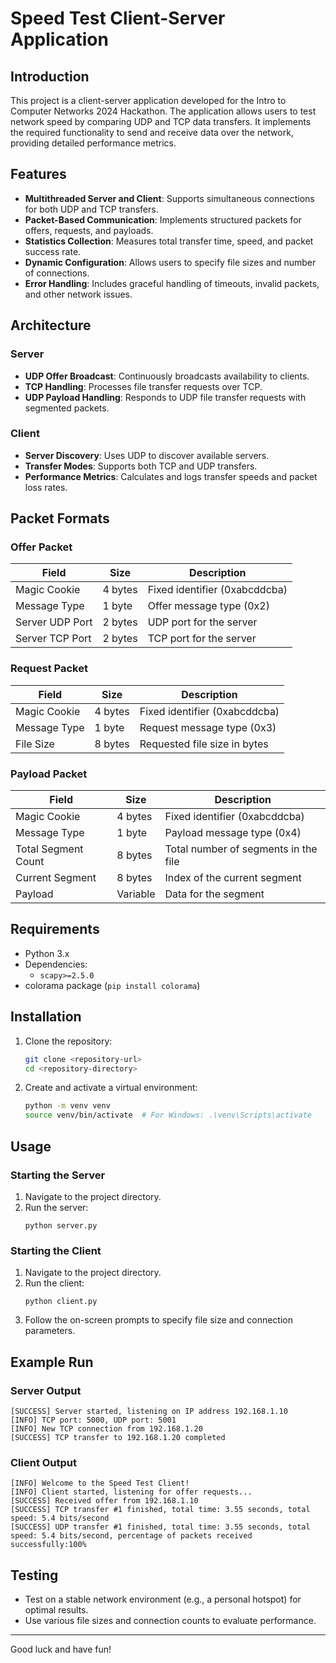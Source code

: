 # Speed Test Client-Server Application

## Introduction
This project is a client-server application developed for the Intro to Computer Networks 2024 Hackathon. The application allows users to test network speed by comparing UDP and TCP data transfers. It implements the required functionality to send and receive data over the network, providing detailed performance metrics.

## Features
- **Multithreaded Server and Client**: Supports simultaneous connections for both UDP and TCP transfers.
- **Packet-Based Communication**: Implements structured packets for offers, requests, and payloads.
- **Statistics Collection**: Measures total transfer time, speed, and packet success rate.
- **Dynamic Configuration**: Allows users to specify file sizes and number of connections.
- **Error Handling**: Includes graceful handling of timeouts, invalid packets, and other network issues.

## Architecture
### Server
- **UDP Offer Broadcast**: Continuously broadcasts availability to clients.
- **TCP Handling**: Processes file transfer requests over TCP.
- **UDP Payload Handling**: Responds to UDP file transfer requests with segmented packets.

### Client
- **Server Discovery**: Uses UDP to discover available servers.
- **Transfer Modes**: Supports both TCP and UDP transfers.
- **Performance Metrics**: Calculates and logs transfer speeds and packet loss rates.

## Packet Formats
### Offer Packet
| Field            | Size   | Description                         |
|------------------|--------|-------------------------------------|
| Magic Cookie     | 4 bytes | Fixed identifier (0xabcddcba)       |
| Message Type     | 1 byte  | Offer message type (0x2)            |
| Server UDP Port  | 2 bytes | UDP port for the server             |
| Server TCP Port  | 2 bytes | TCP port for the server             |

### Request Packet
| Field         | Size   | Description                      |
|---------------|--------|----------------------------------|
| Magic Cookie  | 4 bytes | Fixed identifier (0xabcddcba)    |
| Message Type  | 1 byte  | Request message type (0x3)       |
| File Size     | 8 bytes | Requested file size in bytes     |

### Payload Packet
| Field               | Size   | Description                          |
|---------------------|--------|--------------------------------------|
| Magic Cookie        | 4 bytes | Fixed identifier (0xabcddcba)        |
| Message Type        | 1 byte  | Payload message type (0x4)           |
| Total Segment Count | 8 bytes | Total number of segments in the file |
| Current Segment     | 8 bytes | Index of the current segment         |
| Payload             | Variable | Data for the segment                |

## Requirements
- Python 3.x
- Dependencies:
  - `scapy>=2.5.0`
- colorama package (`pip install colorama`)

## Installation
1. Clone the repository:
   ```bash
   git clone <repository-url>
   cd <repository-directory>
   ```
2. Create and activate a virtual environment:
   ```bash
   python -m venv venv
   source venv/bin/activate  # For Windows: .\venv\Scripts\activate
   ```

## Usage
### Starting the Server
1. Navigate to the project directory.
2. Run the server:
   ```
   python server.py
   ```

### Starting the Client
1. Navigate to the project directory.
2. Run the client:
   ```
   python client.py
   ```
3. Follow the on-screen prompts to specify file size and connection parameters.

## Example Run
### Server Output
```
[SUCCESS] Server started, listening on IP address 192.168.1.10
[INFO] TCP port: 5000, UDP port: 5001
[INFO] New TCP connection from 192.168.1.20
[SUCCESS] TCP transfer to 192.168.1.20 completed
```

### Client Output
```
[INFO] Welcome to the Speed Test Client!
[INFO] Client started, listening for offer requests...
[SUCCESS] Received offer from 192.168.1.10
[SUCCESS] TCP transfer #1 finished, total time: 3.55 seconds, total speed: 5.4 bits/second
[SUCCESS] UDP transfer #1 finished, total time: 3.55 seconds, total speed: 5.4 bits/second, percentage of packets received successfully:100%
```

## Testing
- Test on a stable network environment (e.g., a personal hotspot) for optimal results.
- Use various file sizes and connection counts to evaluate performance.

---
Good luck and have fun!


